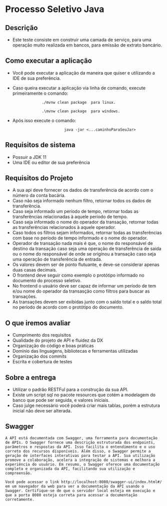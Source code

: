 # Processo Seletivo Java

## Descrição

- Este teste consiste em construir uma camada de serviço, para uma operação muito realizada em bancos, para emissão de extrato bancário.


## Como executar a aplicação

- Você pode executar a aplicação da maneira que quiser e utilizando a IDE de sua preferência.
- Caso queira executar a aplicação via linha de comando, execute primeiramente o comando:

                   ./mvnw clean package  para linux.

                   .\mvnw clean package  para windows.
- Após isso execute o comando:

                             java -jar <...caminhoParaSeuJar>

## Requisitos de sistema

- Possuir a JDK 11
- Uma IDE ou editor de sua preferência

## Requisitos do Projeto

- A sua api deve fornecer os dados de transferência de acordo com o número da conta bacária.
- Caso não seja informado nenhum filtro, retornar  todos os dados de transferência.
- Caso seja informado um período de tempo, retornar todas as transferências relacionadas à aquele período de tempo.
- Caso seja informado o nome do operador da transação, retornar todas as transferências relacionados à aquele operador.
- Caso todos os filtros sejam informados, retornar todas as transferências com base no período de tempo informado e o nome do operador.
- Operador de transação nada mais é que, o nome do responsável de destino da transação caso seja uma operação de transferência de saida ou o nome do responsável de onde se originou a transação caso seja uma operação de transferência de entrada.
- Os valores devem ser de ponto flutuante, e deve-se considerar apenas duas casas decimais.
- O frontend deve seguir como exemplo o protótipo informado no documento do processo seletivo.
- No frontend o usuário deve ser capaz de informar um período de tem e/ou nome do operador da transasção como filtros para buscar as transações.
- As transações devem ser exibidas junto com o saldo total e o saldo total no período de acordo com o protótipo do documento.

## O que iremos avaliar
- Cumprimento dos requisitos
- Qualidade do projeto de API e fluidez da DX
- Organização do código e boas práticas
- Domínio das linguagens, bibliotecas e ferramentas utilizadas
- Organização dos commits
- Escrita e cobertura de testes

## Sobre a entrega
- Utilizar o padrão RESTFul para a construção da sua API.
- Existe um script sql no pacote resources que cotém a modelagem do banco que pode ser seguida, e valores iniciais.
- Caso julge necessário você poderá criar mais tablas, porém a estrutura inicial não deve ser alterada.

## Swagger
    A API está documentada com Swagger, uma ferramenta para documentação de APIs. O Swagger fornece uma descrição estruturada dos endpoints, parâmetros e respostas da API. Isso facilita o entendimento e o uso correto dos recursos disponíveis. Além disso, o Swagger permite a geração de interfaces interativas para testar a API. Sua utilização promove a colaboração, acelera a integração de sistemas e melhora a experiência do usuário. Em resumo, o Swagger oferece uma documentação completa e organizada da API, facilitando sua utilização e compreensão.

    Você pode acessar o link http://localhost:8080/swagger-ui/index.html#/ em um navegador da web para ver a documentação da API usando o Swagger. Certifique-se de que o servidor local esteja em execução e que a porta 8080 esteja correta para acessar a documentação corretamente.